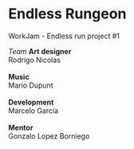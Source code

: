 # Endless Rungeon
WorkJam - Endless run project #1

*Team*
**Art designer**
<br>
Rodrigo Nicolas
<br>
<br>
**Music**
<br>
Mario Dupunt
<br>
<br>
**Development**
<br>
Marcelo Garcia
<br>
<br>
**Mentor**
<br>
Gonzalo Lopez Borniego
